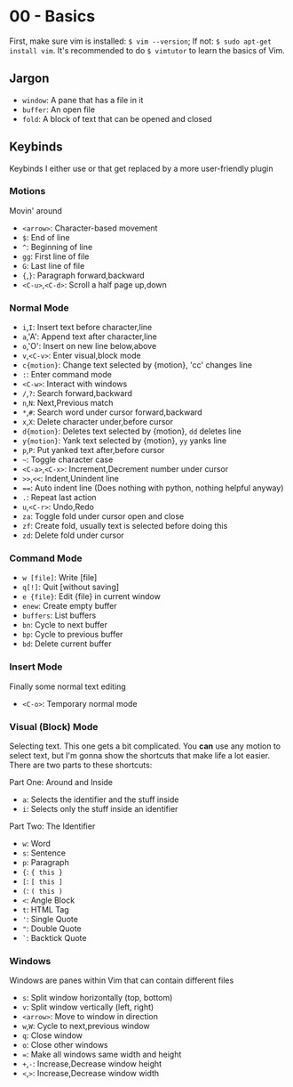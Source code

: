 # 00 - Basics

First, make sure vim is installed: `$ vim --version`; If not: `$ sudo apt-get install
vim`. It's recommended to do `$ vimtutor` to learn the basics of Vim.

## Jargon

- `window`: A pane that has a file in it
- `buffer`: An open file
- `fold`: A block of text that can be opened and closed

## Keybinds

Keybinds I either use or that get replaced by a more user-friendly plugin

### Motions

Movin' around

- `<arrow>`: Character-based movement
- `$`: End of line
- `^`: Beginning of line
- `gg`: First line of file
- `G`: Last line of file
- `{`,`}`: Paragraph forward,backward
- `<C-u>`,`<C-d>`: Scroll a half page up,down

### Normal Mode

- `i`,`I`: Insert text before character,line
- `a`,'A': Append text after character,line
- `o`,'O': Insert on new line below,above
- `v`,`<C-v>`: Enter visual,block mode
- `c{motion}`: Change text selected by {motion}, 'cc' changes line
- `:`: Enter command mode
- `<C-w>`: Interact with windows
- `/`,`?`: Search forward,backward
- `n`,`N`: Next,Previous match
- `*`,`#`: Search word under cursor forward,backward
- `x`,`X`: Delete character under,before cursor
- `d{motion}`: Deletes text selected by {motion}, `dd` deletes line
- `y{motion}`: Yank text selected by {motion}, `yy` yanks line
- `p`,`P`: Put yanked text after,before cursor
- `~`: Toggle character case
- `<C-a>`,`<C-x>`: Increment,Decrement number under cursor
- `>>`,`<<`: Indent,Unindent line
- `==`: Auto indent line (Does nothing with python, nothing helpful anyway)
- `.`: Repeat last action
- `u`,`<C-r>`: Undo,Redo
- `za`: Toggle fold under cursor open and close
- `zf`: Create fold, usually text is selected before doing this
- `zd`: Delete fold under cursor

### Command Mode

- `w [file]`: Write [file]
- `q[!]`: Quit [without saving]
- `e {file}`: Edit {file} in current window
- `enew`: Create empty buffer
- `buffers`: List buffers
- `bn`: Cycle to next buffer
- `bp`: Cycle to previous buffer
- `bd`: Delete current buffer

### Insert Mode

Finally some normal text editing

- `<C-o>`: Temporary normal mode

### Visual (Block) Mode

Selecting text. This one gets a bit complicated. You __can__ use any motion to select text, but I'm
gonna show the shortcuts that make life a lot easier. There are two parts to these shortcuts:

Part One: Around and Inside
- `a`: Selects the identifier and the stuff inside
- `i`: Selects only the stuff inside an identifier

Part Two: The Identifier
- `w`: Word
- `s`: Sentence
- `p`: Paragraph
- `{`: `{ this }`
- `[`: `[ this ]`
- `(`: `( this )`
- `<`: Angle Block
- `t`: HTML Tag
- `'`: Single Quote
- `"`: Double Quote
- <code>`</code>: Backtick Quote

### Windows

Windows are panes within Vim that can contain different files

- `s`: Split window horizontally (top, bottom)
- `v`: Split window vertically (left, right)
- `<arrow>`: Move to window in <arrow> direction
- `w`,`W`: Cycle to next,previous window
- `q`: Close window
- `o`: Close other windows
- `=`: Make all windows same width and height
- `+`,`-`: Increase,Decrease window height
- `<`,`>`: Increase,Decrease window width
